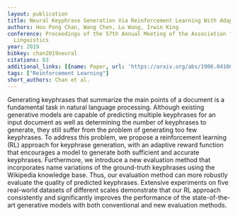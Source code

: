 ```yaml
---
layout: publication
title: Neural Keyphrase Generation Via Reinforcement Learning With Adaptive Rewards
authors: Hou Pong Chan, Wang Chen, Lu Wang, Irwin King
conference: Proceedings of the 57th Annual Meeting of the Association for Computational
  Linguistics
year: 2019
bibkey: chan2019neural
citations: 83
additional_links: [{name: Paper, url: 'https://arxiv.org/abs/1906.04106'}]
tags: ["Reinforcement Learning"]
short_authors: Chan et al.
---
```

Generating keyphrases that summarize the main points of a document is a
fundamental task in natural language processing. Although existing generative
models are capable of predicting multiple keyphrases for an input document as
well as determining the number of keyphrases to generate, they still suffer
from the problem of generating too few keyphrases. To address this problem, we
propose a reinforcement learning (RL) approach for keyphrase generation, with
an adaptive reward function that encourages a model to generate both sufficient
and accurate keyphrases. Furthermore, we introduce a new evaluation method that
incorporates name variations of the ground-truth keyphrases using the Wikipedia
knowledge base. Thus, our evaluation method can more robustly evaluate the
quality of predicted keyphrases. Extensive experiments on five real-world
datasets of different scales demonstrate that our RL approach consistently and
significantly improves the performance of the state-of-the-art generative
models with both conventional and new evaluation methods.